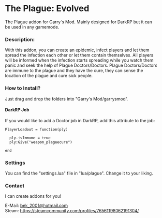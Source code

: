# The Plague: Evolved
The Plague addon for Garry's Mod. Mainly designed for DarkRP but it can be used in any gamemode.

### Description:
With this addon, you can create an epidemic, infect players and let them spread the infection each other or let them contain themselves. All players will be informed when the infection starts spreading while you watch them panic and seek the help of Plague Doctors/Doctors.
Plague Doctors/Doctors are immune to the plague and they have the cure, they can sense the location of the plague and cure sick people.


### How to Install?
Just drag and drop the folders into "Garry's Mod/garrysmod".


#### DarkRP Job
If you would like to add a Doctor job in DarkRP, add this attribute to the job:
```
PlayerLoadout = function(ply)

  ply.isImmune = true
  ply:Give("weapon_plaguecure")
  
end
```


### Settings
You can find the "settings.lua" file in "lua/plague". Change it to your liking.


### Contact
I can create addons for you!

E-Mail: bek_2001@hotmail.com       
Steam: https://steamcommunity.com/profiles/76561198062191304/


